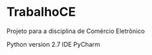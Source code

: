 TrabalhoCE
==========

Projeto para a disciplina de Comércio Eletrônico

Python version 2.7
IDE PyCharm
